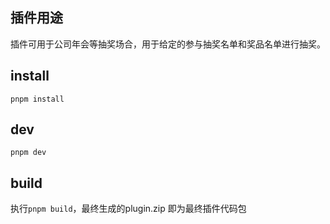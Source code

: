 ## 插件用途
插件可用于公司年会等抽奖场合，用于给定的参与抽奖名单和奖品名单进行抽奖。

## install
`pnpm install`

## dev

`pnpm dev`

## build

执行`pnpm build`，最终生成的plugin.zip 即为最终插件代码包
